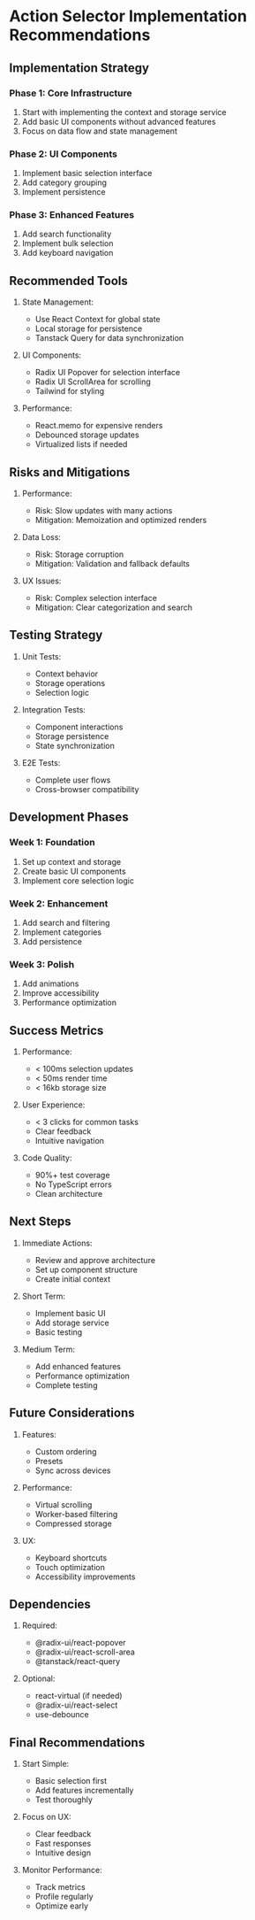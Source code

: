 # Action Selector Implementation Recommendations

## Implementation Strategy

### Phase 1: Core Infrastructure
1. Start with implementing the context and storage service
2. Add basic UI components without advanced features
3. Focus on data flow and state management

### Phase 2: UI Components
1. Implement basic selection interface
2. Add category grouping
3. Implement persistence

### Phase 3: Enhanced Features
1. Add search functionality
2. Implement bulk selection
3. Add keyboard navigation

## Recommended Tools

1. State Management:
   - Use React Context for global state
   - Local storage for persistence
   - Tanstack Query for data synchronization

2. UI Components:
   - Radix UI Popover for selection interface
   - Radix UI ScrollArea for scrolling
   - Tailwind for styling

3. Performance:
   - React.memo for expensive renders
   - Debounced storage updates
   - Virtualized lists if needed

## Risks and Mitigations

1. Performance:
   - Risk: Slow updates with many actions
   - Mitigation: Memoization and optimized renders

2. Data Loss:
   - Risk: Storage corruption
   - Mitigation: Validation and fallback defaults

3. UX Issues:
   - Risk: Complex selection interface
   - Mitigation: Clear categorization and search

## Testing Strategy

1. Unit Tests:
   - Context behavior
   - Storage operations
   - Selection logic

2. Integration Tests:
   - Component interactions
   - Storage persistence
   - State synchronization

3. E2E Tests:
   - Complete user flows
   - Cross-browser compatibility

## Development Phases

### Week 1: Foundation
1. Set up context and storage
2. Create basic UI components
3. Implement core selection logic

### Week 2: Enhancement
1. Add search and filtering
2. Implement categories
3. Add persistence

### Week 3: Polish
1. Add animations
2. Improve accessibility
3. Performance optimization

## Success Metrics

1. Performance:
   - < 100ms selection updates
   - < 50ms render time
   - < 16kb storage size

2. User Experience:
   - < 3 clicks for common tasks
   - Clear feedback
   - Intuitive navigation

3. Code Quality:
   - 90%+ test coverage
   - No TypeScript errors
   - Clean architecture

## Next Steps

1. Immediate Actions:
   - Review and approve architecture
   - Set up component structure
   - Create initial context

2. Short Term:
   - Implement basic UI
   - Add storage service
   - Basic testing

3. Medium Term:
   - Add enhanced features
   - Performance optimization
   - Complete testing

## Future Considerations

1. Features:
   - Custom ordering
   - Presets
   - Sync across devices

2. Performance:
   - Virtual scrolling
   - Worker-based filtering
   - Compressed storage

3. UX:
   - Keyboard shortcuts
   - Touch optimization
   - Accessibility improvements

## Dependencies

1. Required:
   - @radix-ui/react-popover
   - @radix-ui/react-scroll-area
   - @tanstack/react-query

2. Optional:
   - react-virtual (if needed)
   - @radix-ui/react-select
   - use-debounce

## Final Recommendations

1. Start Simple:
   - Basic selection first
   - Add features incrementally
   - Test thoroughly

2. Focus on UX:
   - Clear feedback
   - Fast responses
   - Intuitive design

3. Monitor Performance:
   - Track metrics
   - Profile regularly
   - Optimize early